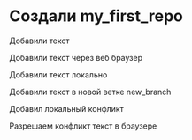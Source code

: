 # Создали my_first_repo

Добавили текст

Добавили текст через веб браузер

Добавили текст локально

Добавили текст в новой ветке new_branch

Добавил локальный конфликт

Разрешаем конфликт текст в браузере
